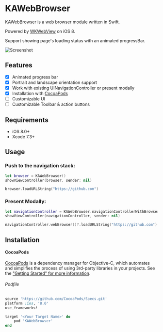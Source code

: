 # KAWebBrowser

KAWebBrowser is a web browser module written in Swift.

Powered by [WKWebView](https://developer.apple.com/library/IOs/documentation/WebKit/Reference/WKWebView_Ref/index.html) on iOS 8.

Support showing page's loading status with an animated progressBar.

![Screenshot](screenshots/1.png)

## Features

- [x] Animated progress bar
- [x] Portrait and landscape orientation support
- [x] Work with existing UINavigationController or present modally
- [x] Installation with [CocoaPods](http://cocoapods.org/)
- [ ] Customizable UI
- [ ] Customizable Toolbar & action buttons

## Requirements

- iOS 8.0+
- Xcode 7.3+

## Usage

### Push to the navigation stack:

```swift
let browser = KAWebBrowser()
showViewController(browser, sender: nil)

browser.loadURLString("https://github.com")
```

### Present Modally:

```swift
let navigationController = KAWebBrowser.navigationControllerWithBrowser()
showViewController(navigationController, sender: nil)

navigationController.webBrowser()?.loadURLString("https://github.com")
```

## Installation

#### CocoaPods
[CocoaPods](http://cocoapods.org) is a dependency manager for Objective-C, which automates and simplifies the process of using 3rd-party libraries in your projects. See the ["Getting Started" for more information](http://guides.cocoapods.org/using/getting-started.html).

###### Podfile

```ruby
source 'https://github.com/CocoaPods/Specs.git'
platform :ios, '8.0'
use_frameworks!

target '<Your Target Name>' do
    pod 'KAWebBrowser'
end
```





